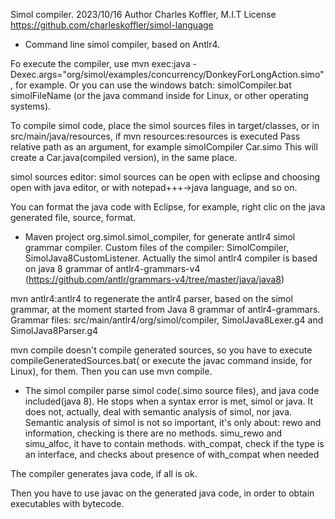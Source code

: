 Simol compiler. 2023/10/16
Author Charles Koffler, M.I.T License
https://github.com/charleskoffler/simol-language

- Command line simol compiler, based on Antlr4.

Fo execute the compiler, use
mvn exec:java -Dexec.args="org/simol/examples/concurrency/DonkeyForLongAction.simo", for example.
Or you can use the windows batch: simolCompiler.bat simolFileName (or the java command inside for Linux, or other operating systems).

To compile simol code, place the simol sources files in target/classes, or in src/main/java/resources, if mvn resources:resources is executed
Pass relative path as an argument, for example simolCompiler Car.simo
This will create a Car.java(compiled version), in the same place.

simol sources editor:
simol sources can be open with eclipse and choosing open with java editor, or with notepad+++->java language, and so on.

You can format the java code with Eclipse, for example, right clic on the java generated file, source, format.

- Maven project org.simol.simol_compiler, for generate antlr4 simol grammar compiler.
Custom files of the compiler: SimolCompiler, SimolJava8CustomListener.
Actually the simol antlr4 compiler is based on java 8 grammar of antlr4-grammars-v4
(https://github.com/antlr/grammars-v4/tree/master/java/java8)

mvn antlr4:antlr4 to regenerate the antlr4 parser, based on the simol grammar, at the moment started from Java 8 grammar of antlr4-grammars.
Grammar files: src/main/antlr4/org/simol/compiler, SimolJava8Lexer.g4 and SimolJava8Parser.g4

mvn compile doesn't compile generated sources, so you have to execute compileGeneratedSources.bat( or execute the javac command inside, for Linux), for them.
Then you can use mvn compile.

- The simol compiler parse simol code(.simo source files), and java code included(java 8). He stops when a syntax error is met, simol or java.
It does not, actually, deal with semantic analysis of simol, nor java. Semantic analysis of simol is not so important, it's only about:
rewo and information, checking is there are no methods.
simu_rewo and simu_alfoc, it have to contain methods.
with_compat, check if the type is an interface, and checks about presence of with_compat when needed

The compiler generates java code, if all is ok.

Then you have to use javac on the generated java code, in order to obtain executables with bytecode.